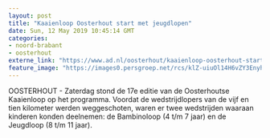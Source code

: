 ```yaml
---
layout: post
title: "Kaaienloop Oosterhout start met jeugdlopen"
date: Sun, 12 May 2019 10:45:14 GMT
categories: 
- noord-brabant 
- oosterhout 
externe_link: "https://www.ad.nl/oosterhout/kaaienloop-oosterhout-start-met-jeugdlopen~a76e5795/"
feature_image: "https://images0.persgroep.net/rcs/klZ-uiuOl14H6vZY3EnyhD0GwXo/diocontent/148007858/_fitwidth/400/?appId=21791a8992982cd8da851550a453bd7f&quality=0.7"
---
```


OOSTERHOUT - Zaterdag stond de 17e editie van de Oosterhoutse Kaaienloop op het programma. Voordat de wedstrijdlopers van de vijf en tien kilometer werden weggeschoten, waren er twee wedstrijden waaraan kinderen konden deelnemen: de Bambinoloop (4 t/m 7 jaar) en de Jeugdloop (8 t/m 11 jaar).
